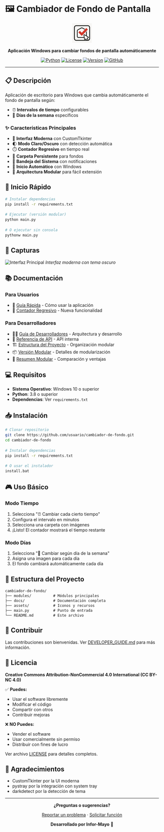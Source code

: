 # 🖼️ Cambiador de Fondo de Pantalla

<div align="center">

![Icon](assets/icon_64.png)

**Aplicación Windows para cambiar fondos de pantalla automáticamente**

[![Python](https://img.shields.io/badge/Python-3.8+-blue.svg)](https://www.python.org/)
[![License](https://img.shields.io/badge/License-CC%20BY--NC%204.0-red.svg)](LICENSE)
[![Version](https://img.shields.io/badge/Version-2.0-orange.svg)](docs/CHANGELOG.md)
[![GitHub](https://img.shields.io/badge/GitHub-Infor--Mayo-black.svg)](https://github.com/Infor-Mayo/gestor-de-fondo)

</div>

---

## 📋 Descripción

Aplicación de escritorio para Windows que cambia automáticamente el fondo de pantalla según:
- ⏰ **Intervalos de tiempo** configurables
- 📅 **Días de la semana** específicos

### ✨ Características Principales

- 🎨 **Interfaz Moderna** con CustomTkinter
- 🌓 **Modo Claro/Oscuro** con detección automática
- ⏱️ **Contador Regresivo** en tiempo real
- 📁 **Carpeta Persistente** para fondos
- 🔔 **Bandeja del Sistema** con notificaciones
- 🚀 **Inicio Automático** con Windows
- 🔧 **Arquitectura Modular** para fácil extensión

## 🚀 Inicio Rápido

```bash
# Instalar dependencias
pip install -r requirements.txt

# Ejecutar (versión modular)
python main.py

# O ejecutar sin consola
pythonw main.py
```

## 📸 Capturas

![Interfaz Principal](docs/screenshots/main.png)
*Interfaz moderna con tema oscuro*

## 📚 Documentación

### Para Usuarios
- 📖 [Guía Rápida](docs/GUIA_RAPIDA.md) - Cómo usar la aplicación
- 🔄 [Contador Regresivo](docs/CONTADOR_REGRESIVO.md) - Nueva funcionalidad

### Para Desarrolladores
- 👨‍💻 [Guía de Desarrolladores](docs/DEVELOPER_GUIDE.md) - Arquitectura y desarrollo
- 📡 [Referencia de API](docs/API_REFERENCE.md) - API interna
- 🏗️ [Estructura del Proyecto](docs/ESTRUCTURA.md) - Organización modular
- 📦 [Versión Modular](docs/README_MODULAR.md) - Detalles de modularización
- 📝 [Resumen Modular](docs/RESUMEN_MODULAR.md) - Comparación y ventajas

## 💻 Requisitos

- **Sistema Operativo**: Windows 10 o superior
- **Python**: 3.8 o superior
- **Dependencias**: Ver `requirements.txt`

## 📥 Instalación

```bash
# Clonar repositorio
git clone https://github.com/usuario/cambiador-de-fondo.git
cd cambiador-de-fondo

# Instalar dependencias
pip install -r requirements.txt

# O usar el instalador
install.bat
```

## 🎮 Uso Básico

### Modo Tiempo
1. Selecciona "⏰ Cambiar cada cierto tiempo"
2. Configura el intervalo en minutos
3. Selecciona una carpeta con imágenes
4. ¡Listo! El contador mostrará el tiempo restante

### Modo Días
1. Selecciona "📅 Cambiar según día de la semana"
2. Asigna una imagen para cada día
3. El fondo cambiará automáticamente cada día

## 📂 Estructura del Proyecto

```
cambiador-de-fondo/
├── modules/          # Módulos principales
├── docs/             # Documentación completa
├── assets/           # Iconos y recursos
├── main.py           # Punto de entrada
└── README.md         # Este archivo
```

## 🤝 Contribuir

Las contribuciones son bienvenidas. Ver [DEVELOPER_GUIDE.md](docs/DEVELOPER_GUIDE.md) para más información.

## 📄 Licencia

**Creative Commons Attribution-NonCommercial 4.0 International (CC BY-NC 4.0)**

✅ **Puedes:**
- Usar el software libremente
- Modificar el código
- Compartir con otros
- Contribuir mejoras

❌ **NO Puedes:**
- Vender el software
- Usar comercialmente sin permiso
- Distribuir con fines de lucro

Ver archivo [LICENSE](LICENSE) para detalles completos.

## 🙏 Agradecimientos

- CustomTkinter por la UI moderna
- pystray por la integración con system tray
- darkdetect por la detección de tema

---

<div align="center">

**¿Preguntas o sugerencias?**

[Reportar un problema](https://github.com/Infor-Mayo/gestor-de-fondo/issues) · [Solicitar función](https://github.com/Infor-Mayo/gestor-de-fondo/issues)

**Desarrollado por Infor-Mayo** 🚀

</div>
